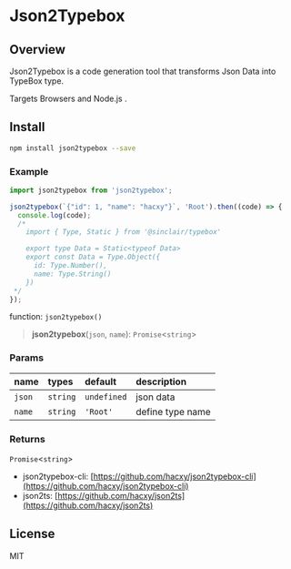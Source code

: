 # Json2Typebox

## Overview

Json2Typebox is a code generation tool that transforms Json Data into TypeBox type.

Targets Browsers and Node.js .

## Install

```bash
npm install json2typebox --save
```

### Example

```ts
import json2typebox from 'json2typebox';

json2typebox(`{"id": 1, "name": "hacxy"}`, 'Root').then((code) => {
  console.log(code);
  /*
    import { Type, Static } from '@sinclair/typebox'

    export type Data = Static<typeof Data>
    export const Data = Type.Object({
      id: Type.Number(),
      name: Type.String()
    })
 */
});
```

function: `json2typebox()`

> **json2typebox**(`json`, `name`): `Promise`\<`string`\>

### Params

| name   | types    | default     | description      |
| :----- | :------- | :---------- | :--------------- |
| `json` | `string` | `undefined` | json data        |
| `name` | `string` | `'Root'`    | define type name |

### Returns

`Promise`\<`string`\>

- json2typebox-cli: [https://github.com/hacxy/json2typebox-cli](https://github.com/hacxy/json2typebox-cli)
- json2ts: [https://github.com/hacxy/json2ts](https://github.com/hacxy/json2ts)

## License

MIT
